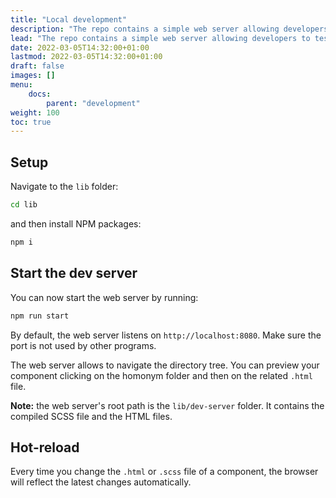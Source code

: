 ```yaml
---
title: "Local development"
description: "The repo contains a simple web server allowing developers to test changes locally. It supports hot-reload, meaning that every time a file is changed, the browser will automatically load the latest changes."
lead: "The repo contains a simple web server allowing developers to test changes locally. It supports hot-reload, meaning that every time a file is changed, the browser will automatically load the latest changes."
date: 2022-03-05T14:32:00+01:00
lastmod: 2022-03-05T14:32:00+01:00
draft: false
images: []
menu:
    docs:
        parent: "development"
weight: 100
toc: true
---
```


## Setup

Navigate to the `lib` folder:

```bash
cd lib
```

and then install NPM packages:

```bash
npm i
```

## Start the dev server

You can now start the web server by running:

```bash
npm run start
```

By default, the web server listens on `http://localhost:8080`. Make sure the port is not used by other programs.

The web server allows to navigate the directory tree. You can preview your component clicking on the homonym folder and
then on the related `.html` file. 

**Note:** the web server's root path is the `lib/dev-server` folder. It contains the compiled SCSS file and the HTML files.

## Hot-reload
Every time you change the `.html` or `.scss` file of a component, the browser will reflect the latest changes automatically.


